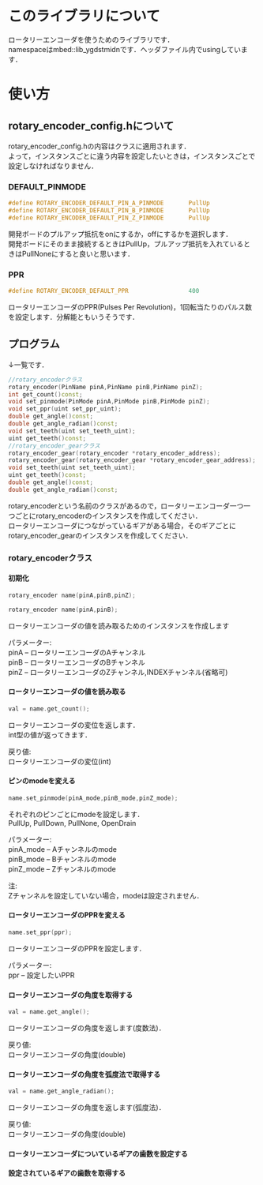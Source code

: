 # このライブラリについて
ロータリーエンコーダを使うためのライブラリです．<br>
namespaceはmbed::lib_ygdstmidnです．ヘッダファイル内でusingしています．

# 使い方

## rotary_encoder_config.hについて

rotary_encoder_config.hの内容はクラスに適用されます．<br>
よって，インスタンスごとに違う内容を設定したいときは，インスタンスごとで設定しなければなりません．

### DEFAULT_PINMODE
```rotary_encoder_config.h
#define ROTARY_ENCODER_DEFAULT_PIN_A_PINMODE       PullUp
#define ROTARY_ENCODER_DEFAULT_PIN_B_PINMODE       PullUp
#define ROTARY_ENCODER_DEFAULT_PIN_Z_PINMODE       PullUp
```
開発ボードのプルアップ抵抗をonにするか，offにするかを選択します．<br>
開発ボードにそのまま接続するときはPullUp，プルアップ抵抗を入れているときはPullNoneにすると良いと思います．

### PPR
```rotary_encoder_config.h
#define ROTARY_ENCODER_DEFAULT_PPR                 400
```
ロータリーエンコーダのPPR(Pulses Per Revolution)，1回転当たりのパルス数を設定します．分解能ともいうそうです．

## プログラム

↓一覧です．
```c++
//rotary_encoderクラス
rotary_encoder(PinName pinA,PinName pinB,PinName pinZ);
int get_count()const;
void set_pinmode(PinMode pinA,PinMode pinB,PinMode pinZ);
void set_ppr(uint set_ppr_uint);
double get_angle()const;
double get_angle_radian()const;
void set_teeth(uint set_teeth_uint);
uint get_teeth()const;
//rotary_encoder_gearクラス
rotary_encoder_gear(rotary_encoder *rotary_encoder_address);
rotary_encoder_gear(rotary_encoder_gear *rotary_encoder_gear_address);
void set_teeth(uint set_teeth_uint);
uint get_teeth()const;
double get_angle()const;
double get_angle_radian()const;
```

rotary_encoderという名前のクラスがあるので，ロータリーエンコーダ一つ一つごとにrotary_encoderのインスタンスを作成してください．<br>
ロータリーエンコーダにつながっているギアがある場合，そのギアごとにrotary_encoder_gearのインスタンスを作成してください．<br>

### rotary_encoderクラス

#### 初期化
```c++
rotary_encoder name(pinA,pinB,pinZ);
```
```c++
rotary_encoder name(pinA,pinB);
```
ロータリーエンコーダの値を読み取るためのインスタンスを作成します

パラメーター:<br>
pinA – ロータリーエンコーダのAチャンネル<br>
pinB – ロータリーエンコーダのBチャンネル<br>
pinZ – ロータリーエンコーダのZチャンネル,INDEXチャンネル(省略可)<br>

#### ロータリーエンコーダの値を読み取る
```c++
val = name.get_count();
```
ロータリーエンコーダの変位を返します．<br>
int型の値が返ってきます．

戻り値:<br>
ロータリーエンコーダの変位(int)

#### ピンのmodeを変える
```c++
name.set_pinmode(pinA_mode,pinB_mode,pinZ_mode);
```
それぞれのピンごとにmodeを設定します．<br>
PullUp, PullDown, PullNone, OpenDrain

パラメーター:<br>
pinA_mode – Aチャンネルのmode<br>
pinB_mode – Bチャンネルのmode<br>
pinZ_mode – Zチャンネルのmode<br>

注:<br>
Zチャンネルを設定していない場合，modeは設定されません．<br>

#### ロータリーエンコーダのPPRを変える
```c++
name.set_ppr(ppr);
```
ロータリーエンコーダのPPRを設定します．

パラメーター:<br>
ppr – 設定したいPPR<br>

#### ロータリーエンコーダの角度を取得する
```c++
val = name.get_angle();
```
ロータリーエンコーダの角度を返します(度数法)．

戻り値:<br>
ロータリーエンコーダの角度(double)

#### ロータリーエンコーダの角度を弧度法で取得する
```c++
val = name.get_angle_radian();
```
ロータリーエンコーダの角度を返します(弧度法)．

戻り値:<br>
ロータリーエンコーダの角度(double)

#### ロータリーエンコーダについているギアの歯数を設定する

#### 設定されているギアの歯数を取得する